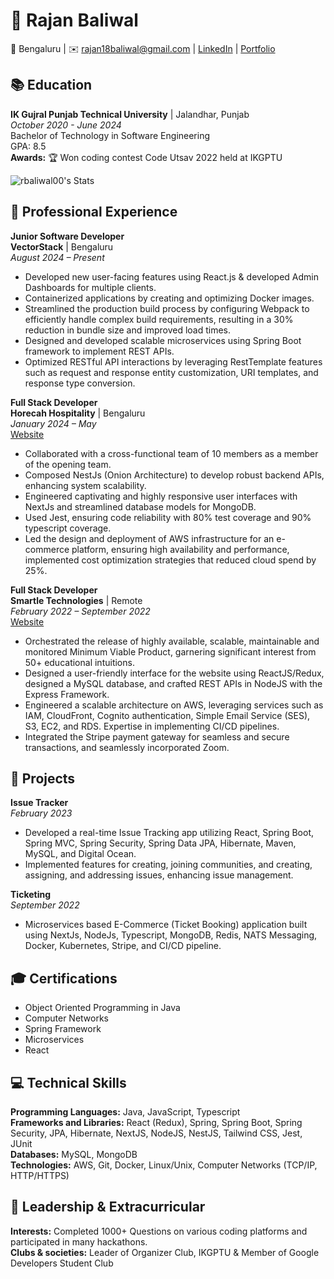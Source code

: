 # 👋 Rajan Baliwal

📍 Bengaluru | ✉️ rajan18baliwal@gmail.com | [LinkedIn](https://www.linkedin.com/in/rajan-baliwal-8b6a5ab2) | [Portfolio](https://next-portfolio-rosy-eight.vercel.app)

## 📚 Education

**IK Gujral Punjab Technical University** | Jalandhar, Punjab  
*October 2020 - June 2024*  
Bachelor of Technology in Software Engineering  
GPA: 8.5  
**Awards:** 🏆 Won coding contest Code Utsav 2022 held at IKGPTU

![rbaliwal00's Stats](https://github-readme-stats.vercel.app/api?username=rbaliwal00&theme=vue-dark&show_icons=true&hide_border=true&count_private=true)

## 💼 Professional Experience

**Junior Software Developer**  
**VectorStack** | Bengaluru  
*August 2024 – Present*  
- Developed new user-facing features using React.js & developed Admin Dashboards for multiple clients.
- Containerized applications by creating and optimizing Docker images.
- Streamlined the production build process by configuring Webpack to efficiently handle complex build
requirements, resulting in a 30% reduction in bundle size and improved load times.
- Designed and developed scalable microservices using Spring Boot framework to implement REST APIs.
- Optimized RESTful API interactions by leveraging RestTemplate features such as request and response
entity customization, URI templates, and response type conversion.

**Full Stack Developer**  
**Horecah Hospitality** | Bengaluru  
*January 2024 – May*  
[Website](https://www.horecah.com)  
- Collaborated with a cross-functional team of 10 members as a member of the opening team.
- Composed NestJs (Onion Architecture) to develop robust backend APIs, enhancing system scalability.
- Engineered captivating and highly responsive user interfaces with NextJs and streamlined database models for MongoDB.
- Used Jest, ensuring code reliability with 80% test coverage and 90% typescript coverage.
- Led the design and deployment of AWS infrastructure for an e-commerce platform, ensuring high availability and performance, implemented cost optimization strategies that reduced cloud spend by 25%.

**Full Stack Developer**  
**Smartle Technologies** | Remote  
*February 2022 – September 2022*  
[Website](https://www.smartle.co/)  
- Orchestrated the release of highly available, scalable, maintainable and monitored Minimum Viable Product, garnering significant interest from 50+ educational intuitions.
- Designed a user-friendly interface for the website using ReactJS/Redux, designed a MySQL database, and crafted REST APIs in NodeJS with the Express Framework.
- Engineered a scalable architecture on AWS, leveraging services such as IAM, CloudFront, Cognito authentication, Simple Email Service (SES), S3, EC2, and RDS. Expertise in implementing CI/CD pipelines.
- Integrated the Stripe payment gateway for seamless and secure transactions, and seamlessly incorporated Zoom.

## 🚀 Projects

**Issue Tracker**  
*February 2023*  
- Developed a real-time Issue Tracking app utilizing React, Spring Boot, Spring MVC, Spring Security, Spring Data JPA, Hibernate, Maven, MySQL, and Digital Ocean.
- Implemented features for creating, joining communities, and creating, assigning, and addressing issues, enhancing issue management.

**Ticketing**  
*September 2022*  
- Microservices based E-Commerce (Ticket Booking) application built using NextJs, NodeJs, Typescript, MongoDB, Redis, NATS Messaging, Docker, Kubernetes, Stripe, and CI/CD pipeline.

## 🎓 Certifications

- Object Oriented Programming in Java
- Computer Networks
- Spring Framework
- Microservices
- React

## 💻 Technical Skills

**Programming Languages:** Java, JavaScript, Typescript  
**Frameworks and Libraries:** React (Redux), Spring, Spring Boot, Spring Security, JPA, Hibernate, NextJS, NodeJS, NestJS, Tailwind CSS, Jest, JUnit  
**Databases:** MySQL, MongoDB  
**Technologies:** AWS, Git, Docker, Linux/Unix, Computer Networks (TCP/IP, HTTP/HTTPS)

## 🌟 Leadership & Extracurricular

**Interests:** Completed 1000+ Questions on various coding platforms and participated in many hackathons.  
**Clubs & societies:** Leader of Organizer Club, IKGPTU & Member of Google Developers Student Club
